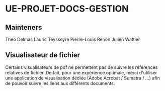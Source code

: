 # UE-PROJET-DOCS-GESTION

## Mainteners

Théo Delmas
Lauric Teysseyre
Pierre-Louis Renon
Julien Wattier

## Visualisateur de fichier

Certains visualisateurs de pdf ne permettent pas de suivre les références relatives de fichier. 
De fait, pour une expérience optimale, merci d'utiliser une application de visualisation dédiée (Adobe Acrobat / Sumatra / ...) afin de pouvoir suivre les liens aux différents documents.